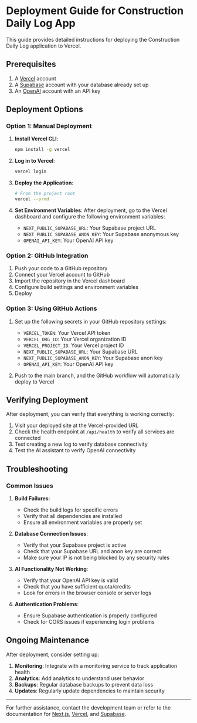 # Deployment Guide for Construction Daily Log App

This guide provides detailed instructions for deploying the Construction Daily Log application to Vercel.

## Prerequisites

1. A [Vercel](https://vercel.com) account
2. A [Supabase](https://supabase.com) account with your database already set up
3. An [OpenAI](https://openai.com) account with an API key

## Deployment Options

### Option 1: Manual Deployment

1. **Install Vercel CLI**:
   ```bash
   npm install -g vercel
   ```

2. **Log in to Vercel**:
   ```bash
   vercel login
   ```

3. **Deploy the Application**:
   ```bash
   # From the project root
   vercel --prod
   ```

4. **Set Environment Variables**:
   After deployment, go to the Vercel dashboard and configure the following environment variables:
   - `NEXT_PUBLIC_SUPABASE_URL`: Your Supabase project URL
   - `NEXT_PUBLIC_SUPABASE_ANON_KEY`: Your Supabase anonymous key
   - `OPENAI_API_KEY`: Your OpenAI API key

### Option 2: GitHub Integration

1. Push your code to a GitHub repository
2. Connect your Vercel account to GitHub
3. Import the repository in the Vercel dashboard
4. Configure build settings and environment variables
5. Deploy

### Option 3: Using GitHub Actions

1. Set up the following secrets in your GitHub repository settings:
   - `VERCEL_TOKEN`: Your Vercel API token
   - `VERCEL_ORG_ID`: Your Vercel organization ID
   - `VERCEL_PROJECT_ID`: Your Vercel project ID
   - `NEXT_PUBLIC_SUPABASE_URL`: Your Supabase URL
   - `NEXT_PUBLIC_SUPABASE_ANON_KEY`: Your Supabase anon key
   - `OPENAI_API_KEY`: Your OpenAI API key

2. Push to the main branch, and the GitHub workflow will automatically deploy to Vercel

## Verifying Deployment

After deployment, you can verify that everything is working correctly:

1. Visit your deployed site at the Vercel-provided URL
2. Check the health endpoint at `/api/health` to verify all services are connected
3. Test creating a new log to verify database connectivity
4. Test the AI assistant to verify OpenAI connectivity

## Troubleshooting

### Common Issues

1. **Build Failures**:
   - Check the build logs for specific errors
   - Verify that all dependencies are installed
   - Ensure all environment variables are properly set

2. **Database Connection Issues**:
   - Verify that your Supabase project is active
   - Check that your Supabase URL and anon key are correct
   - Make sure your IP is not being blocked by any security rules

3. **AI Functionality Not Working**:
   - Verify that your OpenAI API key is valid
   - Check that you have sufficient quota/credits
   - Look for errors in the browser console or server logs

4. **Authentication Problems**:
   - Ensure Supabase authentication is properly configured
   - Check for CORS issues if experiencing login problems

## Ongoing Maintenance

After deployment, consider setting up:

1. **Monitoring**: Integrate with a monitoring service to track application health
2. **Analytics**: Add analytics to understand user behavior
3. **Backups**: Regular database backups to prevent data loss
4. **Updates**: Regularly update dependencies to maintain security

---

For further assistance, contact the development team or refer to the documentation for [Next.js](https://nextjs.org/docs), [Vercel](https://vercel.com/docs), and [Supabase](https://supabase.com/docs).
